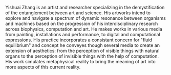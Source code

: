 Yishuai Zhang is an artist and researcher specializing in the demystification of the entanglement between art and science. His artworks intend to explore and navigate a spectrum of dynamic resonance between organisms and machines based on the progression of his interdisciplinary research across biophysics, computation and art. He makes works in various media from painting, installations and performance, to digital and computational expressions.  His practice incorporates a consistant concern for "fluid equilibrium" and concept he conveyes though several media to create an extension of aesthetics: from the perception of visible things with natural organs to the perception of invisible things with the help of computation. His work simulates metaphysical reality to bring the meaning of art into more aspects of this current reality. 
